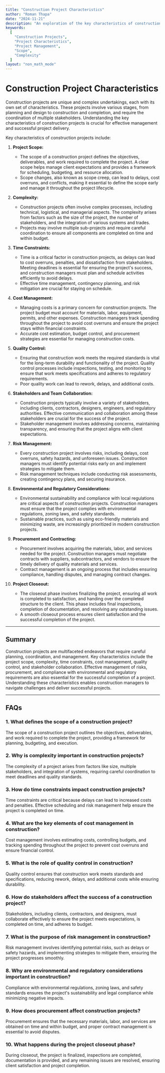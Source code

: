 ```yaml
---
title: "Construction Project Characteristics"
author: "Roman Thapa"
date: "2024-11-21"
description: "An exploration of the key characteristics of construction projects, including project scope, complexity, stakeholders, and their impact on project management."
keywords:
  [
    "Construction Projects",
    "Project Characteristics",
    "Project Management",
    "Scope",
    "Complexity"
  ]
layout: "non_math_mode"
---
```


# Construction Project Characteristics

Construction projects are unique and complex undertakings, each with its own set of characteristics. These projects involve various stages, from planning and design to construction and completion, and require the coordination of multiple stakeholders. Understanding the key characteristics of construction projects is crucial for effective management and successful project delivery.

Key characteristics of construction projects include:

1. **Project Scope:**
   - The scope of a construction project defines the objectives, deliverables, and work required to complete the project. A clear scope helps manage client expectations and provides a framework for scheduling, budgeting, and resource allocation.
   - Scope changes, also known as scope creep, can lead to delays, cost overruns, and conflicts, making it essential to define the scope early and manage it throughout the project lifecycle.

2. **Complexity:**
   - Construction projects often involve complex processes, including technical, logistical, and managerial aspects. The complexity arises from factors such as the size of the project, the number of stakeholders, and the integration of various systems and trades.
   - Projects may involve multiple sub-projects and require careful coordination to ensure all components are completed on time and within budget.

3. **Time Constraints:**
   - Time is a critical factor in construction projects, as delays can lead to cost overruns, penalties, and dissatisfaction from stakeholders. Meeting deadlines is essential for ensuring the project's success, and construction managers must plan and schedule activities efficiently to avoid delays.
   - Effective time management, contingency planning, and risk mitigation are crucial for staying on schedule.

4. **Cost Management:**
   - Managing costs is a primary concern for construction projects. The project budget must account for materials, labor, equipment, permits, and other expenses. Construction managers track spending throughout the project to avoid cost overruns and ensure the project stays within financial constraints.
   - Accurate cost estimation, budget control, and procurement strategies are essential for managing construction costs.

5. **Quality Control:**
   - Ensuring that construction work meets the required standards is vital for the long-term durability and functionality of the project. Quality control processes include inspections, testing, and monitoring to ensure that work meets specifications and adheres to regulatory requirements.
   - Poor quality work can lead to rework, delays, and additional costs.

6. **Stakeholders and Team Collaboration:**
   - Construction projects typically involve a variety of stakeholders, including clients, contractors, designers, engineers, and regulatory authorities. Effective communication and collaboration among these stakeholders are crucial for the success of the project.
   - Stakeholder management involves addressing concerns, maintaining transparency, and ensuring that the project aligns with client expectations.

7. **Risk Management:**
   - Every construction project involves risks, including delays, cost overruns, safety hazards, and unforeseen issues. Construction managers must identify potential risks early on and implement strategies to mitigate them.
   - Risk management techniques include conducting risk assessments, creating contingency plans, and securing insurance.

8. **Environmental and Regulatory Considerations:**
   - Environmental sustainability and compliance with local regulations are critical aspects of construction projects. Construction managers must ensure that the project complies with environmental regulations, zoning laws, and safety standards.
   - Sustainable practices, such as using eco-friendly materials and minimizing waste, are increasingly prioritized in modern construction projects.

9. **Procurement and Contracting:**
   - Procurement involves acquiring the materials, labor, and services needed for the project. Construction managers must negotiate contracts with suppliers, subcontractors, and vendors to ensure the timely delivery of quality materials and services.
   - Contract management is an ongoing process that includes ensuring compliance, handling disputes, and managing contract changes.

10. **Project Closeout:**
    - The closeout phase involves finalizing the project, ensuring all work is completed to satisfaction, and handing over the completed structure to the client. This phase includes final inspections, completion of documentation, and resolving any outstanding issues.
    - A smooth closeout process ensures client satisfaction and the successful completion of the project.

---

## Summary

Construction projects are multifaceted endeavors that require careful planning, coordination, and management. Key characteristics include the project scope, complexity, time constraints, cost management, quality control, and stakeholder collaboration. Effective management of risks, procurement, and compliance with environmental and regulatory requirements are also essential for the successful completion of a project. Understanding these characteristics enables construction managers to navigate challenges and deliver successful projects.

---

## FAQs

### 1. What defines the scope of a construction project?
The scope of a construction project outlines the objectives, deliverables, and work required to complete the project, providing a framework for planning, budgeting, and execution.

### 2. Why is complexity important in construction projects?
The complexity of a project arises from factors like size, multiple stakeholders, and integration of systems, requiring careful coordination to meet deadlines and quality standards.

### 3. How do time constraints impact construction projects?
Time constraints are critical because delays can lead to increased costs and penalties. Effective scheduling and risk management help ensure the project is completed on time.

### 4. What are the key elements of cost management in construction?
Cost management involves estimating costs, controlling budgets, and tracking spending throughout the project to prevent cost overruns and ensure financial control.

### 5. What is the role of quality control in construction?
Quality control ensures that construction work meets standards and specifications, reducing rework, delays, and additional costs while ensuring durability.

### 6. How do stakeholders affect the success of a construction project?
Stakeholders, including clients, contractors, and designers, must collaborate effectively to ensure the project meets expectations, is completed on time, and adheres to budget.

### 7. What is the purpose of risk management in construction?
Risk management involves identifying potential risks, such as delays or safety hazards, and implementing strategies to mitigate them, ensuring the project progresses smoothly.

### 8. Why are environmental and regulatory considerations important in construction?
Compliance with environmental regulations, zoning laws, and safety standards ensures the project's sustainability and legal compliance while minimizing negative impacts.

### 9. How does procurement affect construction projects?
Procurement ensures that the necessary materials, labor, and services are obtained on time and within budget, and proper contract management is essential to avoid disputes.

### 10. What happens during the project closeout phase?
During closeout, the project is finalized, inspections are completed, documentation is provided, and any remaining issues are resolved, ensuring client satisfaction and project completion.